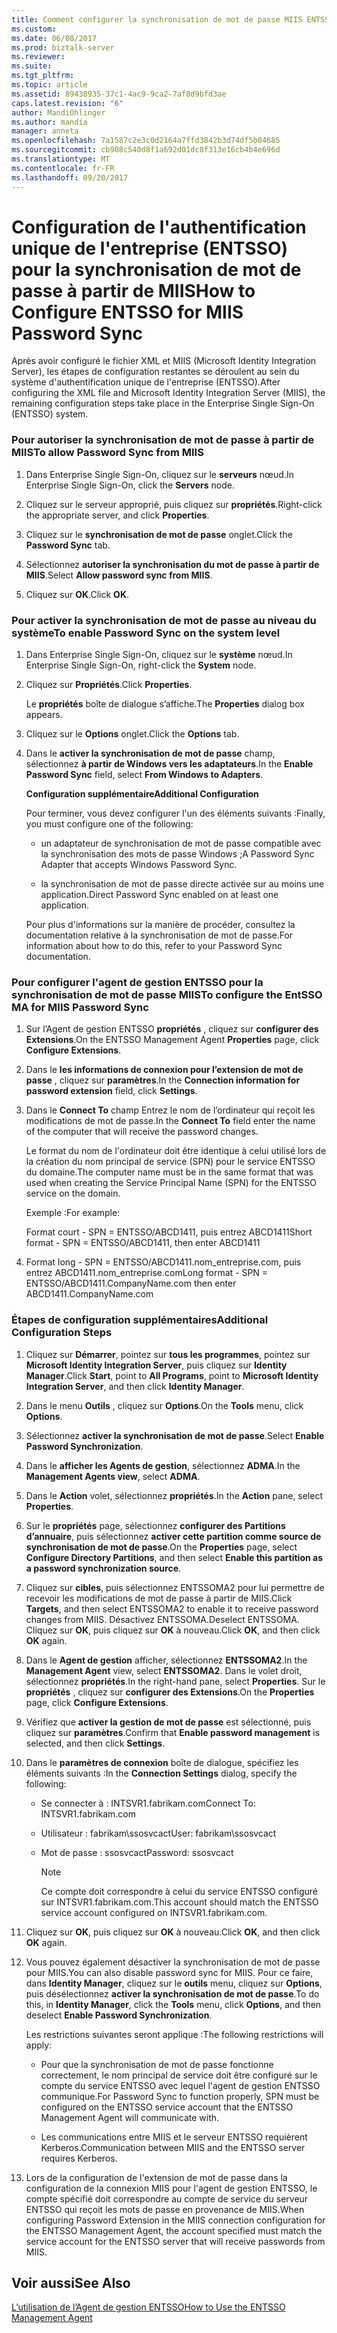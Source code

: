 ```yaml
---
title: Comment configurer la synchronisation de mot de passe MIIS ENTSSO | Documents Microsoft
ms.custom: 
ms.date: 06/08/2017
ms.prod: biztalk-server
ms.reviewer: 
ms.suite: 
ms.tgt_pltfrm: 
ms.topic: article
ms.assetid: 89438935-37c1-4ac9-9ca2-7af8d9bfd3ae
caps.latest.revision: "6"
author: MandiOhlinger
ms.author: mandia
manager: anneta
ms.openlocfilehash: 7a1587c2e3c0d2164a7ffd3842b3d74df5b04685
ms.sourcegitcommit: cb908c540d8f1a692d01dc8f313e16cb4b4e696d
ms.translationtype: MT
ms.contentlocale: fr-FR
ms.lasthandoff: 09/20/2017
---
```

# <a name="how-to-configure-entsso-for-miis-password-sync"></a><span data-ttu-id="77e00-102">Configuration de l'authentification unique de l'entreprise (ENTSSO) pour la synchronisation de mot de passe à partir de MIIS</span><span class="sxs-lookup"><span data-stu-id="77e00-102">How to Configure ENTSSO for MIIS Password Sync</span></span>
<span data-ttu-id="77e00-103">Après avoir configuré le fichier XML et MIIS (Microsoft Identity Integration Server), les étapes de configuration restantes se déroulent au sein du système d'authentification unique de l'entreprise (ENTSSO).</span><span class="sxs-lookup"><span data-stu-id="77e00-103">After configuring the XML file and Microsoft Identity Integration Server (MIIS), the remaining configuration steps take place in the Enterprise Single Sign-On (ENTSSO) system.</span></span>  
  
### <a name="to-allow-password-sync-from-miis"></a><span data-ttu-id="77e00-104">Pour autoriser la synchronisation de mot de passe à partir de MIIS</span><span class="sxs-lookup"><span data-stu-id="77e00-104">To allow Password Sync from MIIS</span></span>  
  
1.  <span data-ttu-id="77e00-105">Dans Enterprise Single Sign-On, cliquez sur le **serveurs** nœud.</span><span class="sxs-lookup"><span data-stu-id="77e00-105">In Enterprise Single Sign-On, click the **Servers** node.</span></span>  
  
2.  <span data-ttu-id="77e00-106">Cliquez sur le serveur approprié, puis cliquez sur **propriétés**.</span><span class="sxs-lookup"><span data-stu-id="77e00-106">Right-click the appropriate server, and click **Properties**.</span></span>  
  
3.  <span data-ttu-id="77e00-107">Cliquez sur le **synchronisation de mot de passe** onglet.</span><span class="sxs-lookup"><span data-stu-id="77e00-107">Click the **Password Sync** tab.</span></span>  
  
4.  <span data-ttu-id="77e00-108">Sélectionnez **autoriser la synchronisation du mot de passe à partir de MIIS**.</span><span class="sxs-lookup"><span data-stu-id="77e00-108">Select **Allow password sync from MIIS**.</span></span>  
  
5.  <span data-ttu-id="77e00-109">Cliquez sur **OK**.</span><span class="sxs-lookup"><span data-stu-id="77e00-109">Click **OK**.</span></span>  
  
### <a name="to-enable-password-sync-on-the-system-level"></a><span data-ttu-id="77e00-110">Pour activer la synchronisation de mot de passe au niveau du système</span><span class="sxs-lookup"><span data-stu-id="77e00-110">To enable Password Sync on the system level</span></span>  
  
1.  <span data-ttu-id="77e00-111">Dans Enterprise Single Sign-On, cliquez sur le **système** nœud.</span><span class="sxs-lookup"><span data-stu-id="77e00-111">In Enterprise Single Sign-On, right-click the **System** node.</span></span>  
  
2.  <span data-ttu-id="77e00-112">Cliquez sur **Propriétés**.</span><span class="sxs-lookup"><span data-stu-id="77e00-112">Click **Properties**.</span></span>  
  
     <span data-ttu-id="77e00-113">Le **propriétés** boîte de dialogue s’affiche.</span><span class="sxs-lookup"><span data-stu-id="77e00-113">The **Properties** dialog box appears.</span></span>  
  
3.  <span data-ttu-id="77e00-114">Cliquez sur le **Options** onglet.</span><span class="sxs-lookup"><span data-stu-id="77e00-114">Click the **Options** tab.</span></span>  
  
4.  <span data-ttu-id="77e00-115">Dans le **activer la synchronisation de mot de passe** champ, sélectionnez **à partir de Windows vers les adaptateurs**.</span><span class="sxs-lookup"><span data-stu-id="77e00-115">In the **Enable Password Sync** field, select **From Windows to Adapters**.</span></span>  
  
     <span data-ttu-id="77e00-116">**Configuration supplémentaire**</span><span class="sxs-lookup"><span data-stu-id="77e00-116">**Additional Configuration**</span></span>  
  
     <span data-ttu-id="77e00-117">Pour terminer, vous devez configurer l'un des éléments suivants :</span><span class="sxs-lookup"><span data-stu-id="77e00-117">Finally, you must configure one of the following:</span></span>  
  
    -   <span data-ttu-id="77e00-118">un adaptateur de synchronisation de mot de passe compatible avec la synchronisation des mots de passe Windows ;</span><span class="sxs-lookup"><span data-stu-id="77e00-118">A Password Sync Adapter that accepts Windows Password Sync.</span></span>  
  
    -   <span data-ttu-id="77e00-119">la synchronisation de mot de passe directe activée sur au moins une application.</span><span class="sxs-lookup"><span data-stu-id="77e00-119">Direct Password Sync enabled on at least one application.</span></span>  
  
     <span data-ttu-id="77e00-120">Pour plus d'informations sur la manière de procéder, consultez la documentation relative à la synchronisation de mot de passe.</span><span class="sxs-lookup"><span data-stu-id="77e00-120">For information about how to do this, refer to your Password Sync documentation.</span></span>  
  
### <a name="to-configure-the-entsso-ma-for-miis-password-sync"></a><span data-ttu-id="77e00-121">Pour configurer l'agent de gestion ENTSSO pour la synchronisation de mot de passe MIIS</span><span class="sxs-lookup"><span data-stu-id="77e00-121">To configure the EntSSO MA for MIIS Password Sync</span></span>  
  
1.  <span data-ttu-id="77e00-122">Sur l’Agent de gestion ENTSSO **propriétés** , cliquez sur **configurer des Extensions**.</span><span class="sxs-lookup"><span data-stu-id="77e00-122">On the ENTSSO Management Agent **Properties** page, click **Configure Extensions**.</span></span>  
  
2.  <span data-ttu-id="77e00-123">Dans le **les informations de connexion pour l’extension de mot de passe** , cliquez sur **paramètres**.</span><span class="sxs-lookup"><span data-stu-id="77e00-123">In the **Connection information for password extension** field, click **Settings**.</span></span>  
  
3.  <span data-ttu-id="77e00-124">Dans le **Connect To** champ Entrez le nom de l’ordinateur qui reçoit les modifications de mot de passe.</span><span class="sxs-lookup"><span data-stu-id="77e00-124">In the **Connect To** field enter the name of the computer that will receive the password changes.</span></span>  
  
     <span data-ttu-id="77e00-125">Le format du nom de l'ordinateur doit être identique à celui utilisé lors de la création du nom principal de service (SPN) pour le service ENTSSO du domaine.</span><span class="sxs-lookup"><span data-stu-id="77e00-125">The computer name must be in the same format that was used when creating the Service Principal Name (SPN) for the ENTSSO service on the domain.</span></span>  
  
     <span data-ttu-id="77e00-126">Exemple :</span><span class="sxs-lookup"><span data-stu-id="77e00-126">For example:</span></span>  
  
     <span data-ttu-id="77e00-127">Format court - SPN = ENTSSO/ABCD1411, puis entrez ABCD1411</span><span class="sxs-lookup"><span data-stu-id="77e00-127">Short format - SPN = ENTSSO/ABCD1411, then enter ABCD1411</span></span>  
  
4.  <span data-ttu-id="77e00-128">Format long - SPN = ENTSSO/ABCD1411.nom_entreprise.com, puis entrez ABCD1411.nom_entreprise.com</span><span class="sxs-lookup"><span data-stu-id="77e00-128">Long format - SPN = ENTSSO/ABCD1411.CompanyName.com then enter ABCD1411.CompanyName.com</span></span>  
  
### <a name="additional-configuration-steps"></a><span data-ttu-id="77e00-129">Étapes de configuration supplémentaires</span><span class="sxs-lookup"><span data-stu-id="77e00-129">Additional Configuration Steps</span></span>  
  
1.  <span data-ttu-id="77e00-130">Cliquez sur **Démarrer**, pointez sur **tous les programmes**, pointez sur **Microsoft Identity Integration Server**, puis cliquez sur **Identity Manager**.</span><span class="sxs-lookup"><span data-stu-id="77e00-130">Click **Start**, point to **All Programs**, point to **Microsoft Identity Integration Server**, and then click **Identity Manager**.</span></span>  
  
2.  <span data-ttu-id="77e00-131">Dans le menu **Outils** , cliquez sur **Options**.</span><span class="sxs-lookup"><span data-stu-id="77e00-131">On the **Tools** menu, click **Options**.</span></span>  
  
3.  <span data-ttu-id="77e00-132">Sélectionnez **activer la synchronisation de mot de passe**.</span><span class="sxs-lookup"><span data-stu-id="77e00-132">Select **Enable Password Synchronization**.</span></span>  
  
4.  <span data-ttu-id="77e00-133">Dans le **afficher les Agents de gestion**, sélectionnez **ADMA**.</span><span class="sxs-lookup"><span data-stu-id="77e00-133">In the **Management Agents view**, select **ADMA**.</span></span>  
  
5.  <span data-ttu-id="77e00-134">Dans le **Action** volet, sélectionnez **propriétés**.</span><span class="sxs-lookup"><span data-stu-id="77e00-134">In the **Action** pane, select **Properties**.</span></span>  
  
6.  <span data-ttu-id="77e00-135">Sur le **propriétés** page, sélectionnez **configurer des Partitions d’annuaire**, puis sélectionnez **activer cette partition comme source de synchronisation de mot de passe**.</span><span class="sxs-lookup"><span data-stu-id="77e00-135">On the **Properties** page, select **Configure Directory Partitions**, and then select **Enable this partition as a password synchronization source**.</span></span>  
  
7.  <span data-ttu-id="77e00-136">Cliquez sur **cibles**, puis sélectionnez ENTSSOMA2 pour lui permettre de recevoir les modifications de mot de passe à partir de MIIS.</span><span class="sxs-lookup"><span data-stu-id="77e00-136">Click **Targets**, and then select ENTSSOMA2 to enable it to receive password changes from MIIS.</span></span> <span data-ttu-id="77e00-137">Désactivez ENTSSOMA.</span><span class="sxs-lookup"><span data-stu-id="77e00-137">Deselect ENTSSOMA.</span></span> <span data-ttu-id="77e00-138">Cliquez sur **OK**, puis cliquez sur **OK** à nouveau.</span><span class="sxs-lookup"><span data-stu-id="77e00-138">Click **OK**, and then click **OK** again.</span></span>  
  
8.  <span data-ttu-id="77e00-139">Dans le **Agent de gestion** afficher, sélectionnez **ENTSSOMA2**.</span><span class="sxs-lookup"><span data-stu-id="77e00-139">In the **Management Agent** view, select **ENTSSOMA2**.</span></span> <span data-ttu-id="77e00-140">Dans le volet droit, sélectionnez **propriétés**.</span><span class="sxs-lookup"><span data-stu-id="77e00-140">In the right-hand pane, select **Properties**.</span></span> <span data-ttu-id="77e00-141">Sur le **propriétés** , cliquez sur **configurer des Extensions**.</span><span class="sxs-lookup"><span data-stu-id="77e00-141">On the **Properties** page, click **Configure Extensions**.</span></span>  
  
9. <span data-ttu-id="77e00-142">Vérifiez que **activer la gestion de mot de passe** est sélectionné, puis cliquez sur **paramètres**.</span><span class="sxs-lookup"><span data-stu-id="77e00-142">Confirm that **Enable password management** is selected, and then click **Settings**.</span></span>  
  
10. <span data-ttu-id="77e00-143">Dans le **paramètres de connexion** boîte de dialogue, spécifiez les éléments suivants :</span><span class="sxs-lookup"><span data-stu-id="77e00-143">In the **Connection Settings** dialog, specify the following:</span></span>  
  
    -   <span data-ttu-id="77e00-144">Se connecter à : INTSVR1.fabrikam.com</span><span class="sxs-lookup"><span data-stu-id="77e00-144">Connect To: INTSVR1.fabrikam.com</span></span>  
  
    -   <span data-ttu-id="77e00-145">Utilisateur : fabrikam\ssosvcact</span><span class="sxs-lookup"><span data-stu-id="77e00-145">User: fabrikam\ssosvcact</span></span>  
  
    -   <span data-ttu-id="77e00-146">Mot de passe : ssosvcact</span><span class="sxs-lookup"><span data-stu-id="77e00-146">Password: ssosvcact</span></span>  
  
        > [!NOTE]
        >  <span data-ttu-id="77e00-147">Ce compte doit correspondre à celui du service ENTSSO configuré sur INTSVR1.fabrikam.com.</span><span class="sxs-lookup"><span data-stu-id="77e00-147">This account should match the ENTSSO service account configured on INTSVR1.fabrikam.com.</span></span>  
  
11. <span data-ttu-id="77e00-148">Cliquez sur **OK**, puis cliquez sur **OK** à nouveau.</span><span class="sxs-lookup"><span data-stu-id="77e00-148">Click **OK**, and then click **OK** again.</span></span>  
  
12. <span data-ttu-id="77e00-149">Vous pouvez également désactiver la synchronisation de mot de passe pour MIIS.</span><span class="sxs-lookup"><span data-stu-id="77e00-149">You can also disable password sync for MIIS.</span></span> <span data-ttu-id="77e00-150">Pour ce faire, dans **Identity Manager**, cliquez sur le **outils** menu, cliquez sur **Options**, puis désélectionnez **activer la synchronisation de mot de passe**.</span><span class="sxs-lookup"><span data-stu-id="77e00-150">To do this, in **Identity Manager**, click the **Tools** menu, click **Options**, and then deselect **Enable Password Synchronization**.</span></span>  
  
     <span data-ttu-id="77e00-151">Les restrictions suivantes seront applique :</span><span class="sxs-lookup"><span data-stu-id="77e00-151">The following restrictions will apply:</span></span>  
  
    -   <span data-ttu-id="77e00-152">Pour que la synchronisation de mot de passe fonctionne correctement, le nom principal de service doit être configuré sur le compte du service ENTSSO avec lequel l'agent de gestion ENTSSO communique.</span><span class="sxs-lookup"><span data-stu-id="77e00-152">For Password Sync to function properly, SPN must be configured on the ENTSSO service account that the ENTSSO Management Agent will communicate with.</span></span>  
  
    -   <span data-ttu-id="77e00-153">Les communications entre MIIS et le serveur ENTSSO requièrent Kerberos.</span><span class="sxs-lookup"><span data-stu-id="77e00-153">Communication between MIIS and the ENTSSO server requires Kerberos.</span></span>  
  
13. <span data-ttu-id="77e00-154">Lors de la configuration de l'extension de mot de passe dans la configuration de la connexion MIIS pour l'agent de gestion ENTSSO, le compte spécifié doit correspondre au compte de service du serveur ENTSSO qui reçoit les mots de passe en provenance de MIIS.</span><span class="sxs-lookup"><span data-stu-id="77e00-154">When configuring Password Extension in the MIIS connection configuration for the ENTSSO Management Agent, the account specified must match the service account for the ENTSSO server that will receive passwords from MIIS.</span></span>  
  
## <a name="see-also"></a><span data-ttu-id="77e00-155">Voir aussi</span><span class="sxs-lookup"><span data-stu-id="77e00-155">See Also</span></span>  
 [<span data-ttu-id="77e00-156">L’utilisation de l’Agent de gestion ENTSSO</span><span class="sxs-lookup"><span data-stu-id="77e00-156">How to Use the ENTSSO Management Agent</span></span>](../core/how-to-use-the-entsso-management-agent.md)